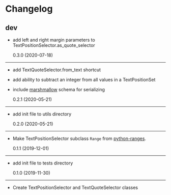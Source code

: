 # Changelog

## dev

- add left and right margin parameters to TextPositionSelector.as_quote_selector

  0.3.0 (2020-07-18)

---

- add TextQuoteSelector.from_text shortcut
- add ability to subtract an integer from all values in a TextPositionSet
- include [marshmallow](https://github.com/marshmallow-code/marshmallow) schema for serializing

  0.2.1 (2020-05-21)

---

- add init file to utils directory

  0.2.0 (2020-05-21)

---

- Make TextPositionSelector subclass `Range` from [python-ranges](https://github.com/Superbird11/ranges).

  0.1.1 (2019-12-01)

---

- add init file to tests directory

  0.1.0 (2019-11-30)

---

- Create TextPositionSelector and TextQuoteSelector classes
